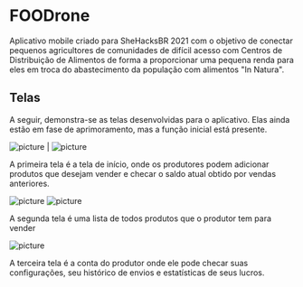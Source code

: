 # FOODrone

Aplicativo mobile criado para SheHacksBR 2021 com o objetivo de conectar pequenos agricultores de comunidades de difícil acesso com Centros de Distribuição de Alimentos de forma a proporcionar uma pequena renda para eles em troca do abastecimento da população com alimentos "In Natura".

## Telas

A seguir, demonstra-se as telas desenvolvidas para o aplicativo. Elas ainda estão em fase de aprimoramento, mas a função inicial está presente.

![picture](imagens/06.png) |  ![picture](imagens/07.png)

A primeira tela é a tela de início, onde os produtores podem adicionar produtos que desejam vender e checar o saldo atual obtido por vendas anteriores.

![picture](imagens/08.png) ![picture](imagens/09.png)

A segunda tela é uma lista de todos produtos que o produtor tem para vender

![picture](imagens/10.png)

A terceira tela é a conta do produtor onde ele pode checar suas configurações, seu histórico de envios e estatísticas de seus lucros.



